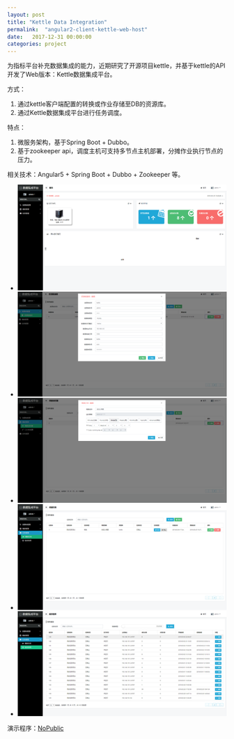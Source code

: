 ```yaml
---
layout: post
title: "Kettle Data Integration"
permalink:  "angular2-client-kettle-web-host"
date:   2017-12-31 00:00:00
categories: project
---
```


为指标平台补充数据集成的能力，近期研究了开源项目kettle，并基于kettle的API开发了Web版本：Kettle数据集成平台。  

方式：  
1. 通过kettle客户端配置的转换或作业存储至DB的资源库。  
2. 通过Kettle数据集成平台进行任务调度。  

特点：  
1. 微服务架构，基于Spring Boot + Dubbo。  
2. 基于zookeeper api，调度主机可支持多节点主机部署，分摊作业执行节点的压力。  

相关技术：Angular5 + Spring Boot + Dubbo + Zookeeper 等。  

<script src="/js/jquery.bxslider.min.js"></script>
<link href="/css/jquery.bxslider.css" rel="stylesheet" />

<ul class="bxslider">
  <li><img src="/images/dataintegration1.png" /></li>
  <li><img src="/images/dataintegration2.png" /></li>
  <li><img src="/images/dataintegration3.png" /></li>
  <li><img src="/images/dataintegration4.png" /></li>
  <li><img src="/images/dataintegration5.png" /></li>
</ul>

<script type="text/javascript">
	$(document).ready(function(){
  		$('.bxslider').bxSlider();
	});
</script>

演示程序：<a href="/files/NoDownload">NoPublic</a>  